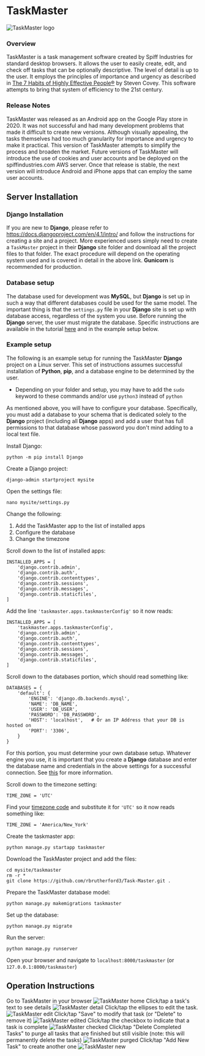 # TaskMaster
![TaskMaster logo](TaskMaster0.png "TaskMaster logo")
### Overview
TaskMaster is a task management software created by Spiff Industries for standard desktop browsers.  It allows the user to easily create, edit, and check off tasks that can be optionally descriptive.  The level of detail is up to the user.  It employs the principles of importance and urgency as described in <a href="https://www.franklincovey.com/the-7-habits/">The 7 Habits of Highly Effective People&#174;</a> by Steven Covey.  This software attempts to bring that system of efficiency to the 21st century.
### Release Notes
TaskMaster was released as an Android app on the Google Play store in 2020.  It was not successful and had many development problems that made it difficult to create new versions.  Although visually appealing, the tasks themselves had too much granularity for importance and urgency to make it practical.  This version of TaskMaster attempts to simplify the process and broaden the market.  Future versions of TaskMaster will introduce the use of cookies and user accounts and be deployed on the spiffindustries.com AWS server.  Once that release is stable, the next version will introduce Android and iPhone apps that can employ the same user accounts.
## Server Installation
### Django Installation
If you are new to **Django**, please refer to <a href="https://docs.djangoproject.com/en/4.1/intro/">https://docs.djangoproject.com/en/4.1/intro/</a> and follow the instructions for creating a site and a project.  More experienced users simply need to create a ``TaskMaster`` project in their **Django** site folder and download all the project files to that folder.  The exact procedure will depend on the operating system used and is covered in detail in the above link.  **Gunicorn** is recommended for production.
### Database setup
The database used for development was **MySQL**, but **Django** is set up in such a way that different databases could be used for the same model.  The important thing is that the ``settings.py`` file in your **Django** site is set up with database access, regardless of the system you use.  Before running the **Django** server, the user must migrate the database.  Specific instructions are available in the tutorial <a href="https://docs.djangoproject.com/en/4.1/intro/tutorial02/">here</a> and in the example setup below.
### Example setup
The following is an example setup for running the TaskMaster **Django** project on a Linux server.  This set of instructions assumes successful installation of **Python**, **pip**, and a database engine to be determined by the user.
* Depending on your folder and setup, you may have to add the `sudo` keyword to these commands and/or use `python3` instead of `python`

As mentioned above, you will have to configure your database.  Specifically, you must add a database to your schema that is dedicated solely to the **Django** project (including all **Django** apps) and add a user that has full permissions to that database whose password you don't mind adding to a local text file.

Install Django:
```
python -m pip install Django
```
Create a Django project:
```
django-admin startproject mysite
```
Open the settings file:
```
nano mysite/settings.py
```
Change the following:
1. Add the TaskMaster app to the list of installed apps
1. Configure the database
1. Change the timezone

Scroll down to the list of installed apps:
```
INSTALLED_APPS = [
    'django.contrib.admin',
    'django.contrib.auth',
    'django.contrib.contenttypes',
    'django.contrib.sessions',
    'django.contrib.messages',
    'django.contrib.staticfiles',
]
```
Add the line ``'taskmaster.apps.taskmasterConfig'`` so it now reads:
```
INSTALLED_APPS = [
    'taskmaster.apps.taskmasterConfig',
    'django.contrib.admin',
    'django.contrib.auth',
    'django.contrib.contenttypes',
    'django.contrib.sessions',
    'django.contrib.messages',
    'django.contrib.staticfiles',
]
```
Scroll down to the databases portion, which should read something like:
```
DATABASES = {
    'default': {
        'ENGINE': 'django.db.backends.mysql', 
        'NAME': 'DB_NAME',
        'USER': 'DB_USER',
        'PASSWORD': 'DB_PASSWORD',
        'HOST': 'localhost',   # Or an IP Address that your DB is hosted on
        'PORT': '3306',
    }
}
```
For this portion, you must determine your own database setup.  Whatever engine you use, it is important that you create a **Django** database and enter the database name and credentials in the above settings for a successful connection.  See <a href="https://docs.djangoproject.com/en/4.1/topics/install/#database-installation">this</a> for more information.

Scroll down to the timezone setting:
```
TIME_ZONE = 'UTC'
```
Find your <a href="https://en.wikipedia.org/wiki/List_of_tz_database_time_zones">timezone code</a> and substitute it for ``'UTC'`` so it now reads something like:
```
TIME_ZONE = 'America/New_York'
```
Create the taskmaster app:
```
python manage.py startapp taskmaster
```
Download the TaskMaster project and add the files:
```
cd mysite/taskmaster
rm -r *
git clone https://github.com/rbrutherford3/Task-Master.git .
```
Prepare the TaskMaster database model:
```
python manage.py makemigrations taskmaster
```
Set up the database:
```
python manage.py migrate
```
Run the server:
```
python manage.py runserver
```
Open your browser and navigate to ``localhost:8000/taskmaster`` (or ``127.0.0.1:8000/taskmaster``)
## Operation Instructions
Go to TaskMaster in your browser
![TaskMaster home](TaskMaster1.png "TaskMaster home")
Click/tap a task's text to see details
![TaskMaster detail](TaskMaster2.png "TaskMaster detail")
Click/tap the ellipses to edit the task.
![TaskMaster edit](TaskMaster3.png "TaskMaster edit")
Click/tap "Save" to modify that task (or "Delete" to remove it)
![TaskMaster edited](TaskMaster4.png "TaskMaster edited")
Click/tap the checkbox to indicate that a task is complete
![TaskMaster checked](TaskMaster5.png "TaskMaster checked")
Click/tap "Delete Completed Tasks" to purge all tasks that are finished but still visible (note: this will permanently delete the tasks)
![TaskMaster purged](TaskMaster6.png "TaskMaster purged")
Click/tap "Add New Task" to create another one
![TaskMaster new](TaskMaster7.png "TaskMaster new")
